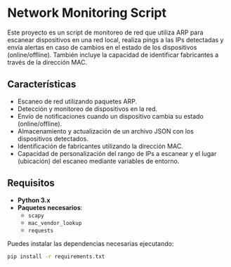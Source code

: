 # Network Monitoring Script

Este proyecto es un script de monitoreo de red que utiliza ARP para escanear dispositivos en una red local, realiza pings a las IPs detectadas y envía alertas en caso de cambios en el estado de los dispositivos (online/offline). También incluye la capacidad de identificar fabricantes a través de la dirección MAC.

## Características

- Escaneo de red utilizando paquetes ARP.
- Detección y monitoreo de dispositivos en la red.
- Envío de notificaciones cuando un dispositivo cambia su estado (online/offline).
- Almacenamiento y actualización de un archivo JSON con los dispositivos detectados.
- Identificación de fabricantes utilizando la dirección MAC.
- Capacidad de personalización del rango de IPs a escanear y el lugar (ubicación) del escaneo mediante variables de entorno.

## Requisitos

- **Python 3.x**
- **Paquetes necesarios**: 
  - `scapy`
  - `mac_vendor_lookup`
  - `requests`

Puedes instalar las dependencias necesarias ejecutando:

```bash
pip install -r requirements.txt
```